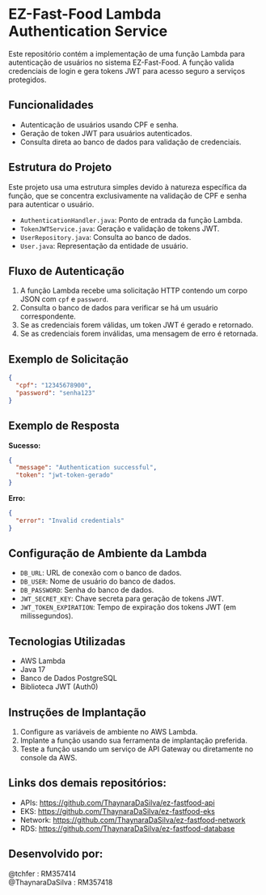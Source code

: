 # EZ-Fast-Food Lambda Authentication Service

Este repositório contém a implementação de uma função Lambda para autenticação de usuários no sistema EZ-Fast-Food. A função valida credenciais de login e gera tokens JWT para acesso seguro a serviços protegidos.

## Funcionalidades

- Autenticação de usuários usando CPF e senha.
- Geração de token JWT para usuários autenticados.
- Consulta direta ao banco de dados para validação de credenciais.

## Estrutura do Projeto

Este projeto usa uma estrutura simples devido à natureza específica da função, que se concentra exclusivamente na validação de CPF e senha para autenticar o usuário.

- `AuthenticationHandler.java`: Ponto de entrada da função Lambda.
- `TokenJWTService.java`: Geração e validação de tokens JWT.
- `UserRepository.java`: Consulta ao banco de dados.
- `User.java`: Representação da entidade de usuário.

## Fluxo de Autenticação

1. A função Lambda recebe uma solicitação HTTP contendo um corpo JSON com `cpf` e `password`.
2. Consulta o banco de dados para verificar se há um usuário correspondente.
3. Se as credenciais forem válidas, um token JWT é gerado e retornado.
4. Se as credenciais forem inválidas, uma mensagem de erro é retornada.

## Exemplo de Solicitação

```json
{
  "cpf": "12345678900",
  "password": "senha123"
}
```

## Exemplo de Resposta

**Sucesso:**
```json
{
  "message": "Authentication successful",
  "token": "jwt-token-gerado"
}
```

**Erro:**
```json
{
  "error": "Invalid credentials"
}
```

## Configuração de Ambiente da Lambda

- `DB_URL`: URL de conexão com o banco de dados.
- `DB_USER`: Nome de usuário do banco de dados.
- `DB_PASSWORD`: Senha do banco de dados.
- `JWT_SECRET_KEY`: Chave secreta para geração de tokens JWT.
- `JWT_TOKEN_EXPIRATION`: Tempo de expiração dos tokens JWT (em milissegundos).

## Tecnologias Utilizadas

- AWS Lambda
- Java 17
- Banco de Dados PostgreSQL
- Biblioteca JWT (Auth0)

## Instruções de Implantação

1. Configure as variáveis de ambiente no AWS Lambda.
2. Implante a função usando sua ferramenta de implantação preferida.
3. Teste a função usando um serviço de API Gateway ou diretamente no console da AWS.

## Links dos demais repositórios:
- APIs: https://github.com/ThaynaraDaSilva/ez-fastfood-api
- EKS: https://github.com/ThaynaraDaSilva/ez-fastfood-eks
- Network: https://github.com/ThaynaraDaSilva/ez-fastfood-network
- RDS: https://github.com/ThaynaraDaSilva/ez-fastfood-database

## Desenvolvido por:
@tchfer : RM357414<br>
@ThaynaraDaSilva : RM357418<br>

